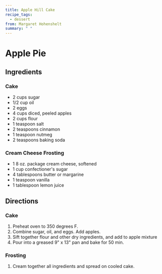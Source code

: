 ```yaml
---
title: Apple Hill Cake
recipe_tags:
  - dessert
from: Margaret Hohenshelt
summary: " "
---
```

# Apple Pie

## Ingredients

### Cake

* 2 cups sugar
* 1/2 cup oil
* 2 eggs
* 4 cups diced, peeled apples
* 2 cups flour
* 1 teaspoon salt
* 2 teaspoons cinnamon
* 1 teaspoon nutmeg
* 2 teaspoons baking soda

### Cream Cheese Frosting

* 1 8 oz. package cream cheese, softened
* 1 cup confectioner's sugar
* 4 tablespoons butter or margarine
* 1 teaspoon vanilla
* 1 tablespoon lemon juice


## Directions

### Cake

1. Preheat oven to 350 degrees F.
1. Combine sugar, oil, and eggs.  Add apples.  
1. Sift together flour and other dry ingredients, and add to apple mixture
1. Pour into a greased 9" x 13" pan and bake for 50 min. 

### Frosting

1. Cream together all ingredients and spread on cooled cake.